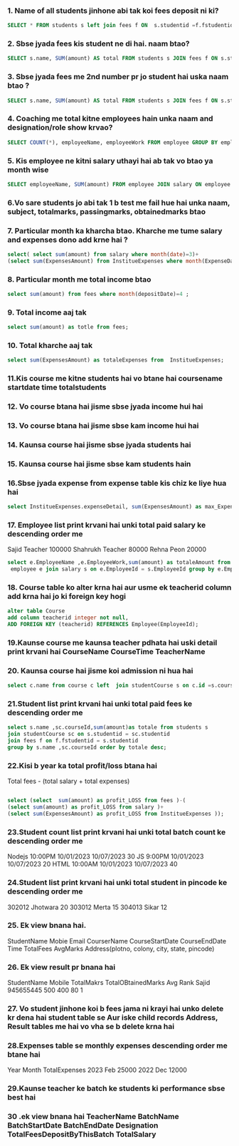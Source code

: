 ### 1. Name of all students jinhone abi tak koi fees deposit ni ki?

```sql
SELECT * FROM students s left join fees f ON  s.studentid =f.fstudentid where fstudentid is null;
```
### 2. Sbse jyada fees kis student ne di hai. naam btao?
```sql
SELECT s.name, SUM(amount) AS total FROM students s JOIN fees f ON s.studentid IN (f.fstudentid) GROUP BY s.name ORDER BY total DESC LIMIT 1;;

```
### 3. Sbse jyada fees me 2nd number pr jo student hai uska naam btao ?
```sql
SELECT s.name, SUM(amount) AS total FROM students s JOIN fees f ON s.studentid IN (f.fstudentid)  GROUP BY s.name ORDER BY total DESC LIMIT 2;
```
### 4. Coaching me total kitne employees hain unka naam and designation/role show krvao?
```sql
SELECT COUNT(*), employeeName, employeeWork FROM employee GROUP BY employeeName, employeeWork;
```
### 5. Kis employee ne kitni salary uthayi hai ab tak vo btao ya month wise
```sql
SELECT employeeName, SUM(amount) FROM employee JOIN salary ON employee.employeeId = salary.employeeId GROUP BY employeeName;
```
### 6.Vo sare students jo abi tak 1 b test me fail hue hai unka naam, subject, totalmarks, passingmarks, obtainedmarks btao   


### 7. Particular month ka kharcha btao. Kharche me tume salary and expenses dono add krne hai ?

```sql
select( select sum(amount) from salary where month(date)=3)+
(select sum(ExpensesAmount) from InstitueExpenses where month(ExpenseDate)=4)as total_amount;
```

### 8. Particular month me total income btao 
```sql
select sum(amount) from fees where month(depositDate)=4 ;
```

### 9. Total income aaj tak 
```sql
select sum(amount) as totle from fees;
```
### 10. Total kharche aaj tak 
```sql
select sum(ExpensesAmount) as totaleExpenses from  InstitueExpenses;
```
### 11.Kis course me kitne students hai vo btane hai coursename startdate time totalstudents
### 12. Vo course btana hai jisme sbse jyada income hui hai 
### 13. Vo course btana hai jisme sbse kam income hui hai 
### 14. Kaunsa course hai jisme sbse jyada students hai 
### 15. Kaunsa course hai jisme sbse kam students hain
### 16.Sbse jyada expense from expense table kis chiz ke liye hua hai 
```sql
select InstitueExpenses.expenseDetail, sum(ExpensesAmount) as max_Expenses from InstitueExpenses GROUP BY InstitueExpenses.expenseDetail ORDER BY max_Expenses DESC LIMIT 1;
```


### 17. Employee list print krvani hai unki total paid salary ke descending order me
Sajid Teacher 100000
Shahrukh Teacher 80000
Rehna Peon 20000
```sql
select e.EmployeeName ,e.EmployeeWork,sum(amount) as totaleAmount from
 employee e join salary s on e.EmployeeId = s.EmployeeId group by e.EmployeeName ,e.EmployeeWork order by totaleAmount desc;

 ```
### 18. Course table ko alter krna hai aur usme ek teacherid column add krna hai jo ki foreign key hogi 
``` sql
alter table Course
add column teacherid integer not null,
ADD FOREIGN KEY (teacherid) REFERENCES Employee(EmployeeId);
```

### 19.Kaunse course me kaunsa teacher pdhata hai uski detail print krvani hai CourseName CourseTime TeacherName


### 20. Kaunsa course hai jisme koi admission ni hua hai
```sql
select c.name from course c left  join studentCourse s on c.id =s.courseId  where s.courseId  is null  group by c.name ;
```
### 21.Student list print krvani hai unki total paid fees ke descending order me
```sql
select s.name ,sc.courseId,sum(amount)as totale from students s 
join studentCourse sc on s.studentid = sc.studentid 
join fees f on f.fstudentid = s.studentid
group by s.name ,sc.courseId order by totale desc;
```


### 22.Kisi b year ka total profit/loss btana hai
Total fees - (total salary + total expenses)
```sql

select (select  sum(amount) as profit_LOSS from fees )-(
(select sum(amount) as profit_LOSS from salary )+
(select sum(ExpensesAmount) as profit_LOSS from InstitueExpenses ));
```

### 23.Student count list print krvani hai unki total batch count ke descending order me
Nodejs 10:00PM 10/01/2023  10/07/2023 30
JS 9:00PM 10/01/2023  10/07/2023 20
HTML 10:00AM 10/01/2023  10/07/2023 40

### 24.Student list print krvani hai unki total student in pincode ke descending order me
302012 Jhotwara 20
303012 Merta 15
304013 Sikar 12

### 25. Ek view bnana hai. 
StudentName Mobie Email CourserName CourseStartDate CourseEndDate Time TotalFees AvgMarks Address(plotno, colony, city, state, pincode)

### 26. Ek view result pr bnana hai 
StudentName Mobile TotalMakrs TotalOBtainedMarks Avg Rank
Sajid 945655445 500 400 80 1
### 27. Vo student jinhone koi b fees jama ni krayi hai unko delete kr dena hai student table se Aur iske child records Address, Result tables me hai vo vha se b delete krna hai 

### 28.Expenses table se monthly expenses descending order me btane hai 

Year Month TotalExpenses
2023 Feb 25000
2022 Dec 12000

### 29.Kaunse teacher ke batch ke students ki performance sbse best hai 

### 30 .ek view bnana hai TeacherName BatchName BatchStartDate BatchEndDate Designation TotalFeesDepositByThisBatch  TotalSalary

